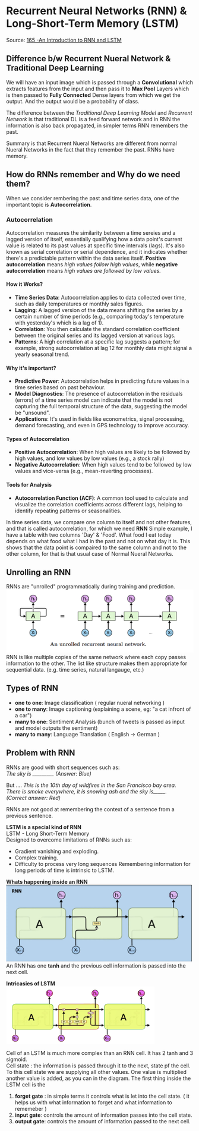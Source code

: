 # **Recurrent Neural Networks (RNN) & Long-Short-Term Memory (LSTM)**

Source: [165 -An Introduction to RNN and LSTM](https://youtu.be/Mdp5pAKNNW4?si=lGIekH2AbpLY-uSE)

## **Difference b/w Recurrent Nueral Network & Traditional Deep Learning**
We will have an input image which is passed through a **Convolutional** which extracts features from the input and then pass it to **Max Pool** Layers which is then passed to **Fully Connected** Dense layers from which we get the output. And the output would be a probability of class.

The difference between the *Traditional Deep Learning Model* and *Recurrent Network* is that traditional DL is a feed forward network and in RNN the information is also back propagated, in simpler terms RNN remembers the past.<br>

Summary is that Recurrent Nueral Networks are different from normal Nueral Networks in the fact that they remember the past. RNNs have memory.

## **How do RNNs remember and Why do we need them?**
When we consider rembering the past and time series data, one of the important topic is **Autocorrelation**. <br>

### **Autocorrelation**
Autocorrelation measures the similarity between a time sereies and a lagged version of itself, essentially qualifying how a data point's current value is related to its past values at specific time intervals (lags). It's also known as serial correlation or serial dependence, and it indicates whether there's a predictable pattern within the data series itself. **Positive autocorrelation** means _high values follow high values_, while **negative  autocorrelation** means _high values are followed by low values._

#### **How it Works?**
* **Time Series Data**: Autocorrelation applies to data collected over time, such as daily temperatures or monthly sales figures.
* **Lagging**: A lagged version of the data means shifting the series by a certain number of time periods (e.g., comparing today's temperature with yesterday's which is a lag of 1).
* **Correlation**: You then calculate the standard correlation coefficient between the original series and its lagged version at various lags.
* **Patterns**: A high correlation at a specific lag suggests a pattern; for example, strong autocorrelation at lag 12 for monthly data might signal a yearly seasonal trend.

#### **Why it's important?**
* **Predictive Power**: Autocorrelation helps in predicting future values in a time series based on past behaviour.
* **Model Diagnostics**: The presence of autocorrelation in the residuals (errors) of a time series model can indicate that the model is not capturing the full temporal structure of the data, suggesting the model be "unsound".
* **Applications**: It's used in fields like econometrics, signal processing, demand forecasting, and even in GPS technology to improve accuracy.

#### **Types of Autocorrelation**
* **Positive Autocorrelation**: When high values are likely to be followed by high values, and low values by low values (e.g., a stock rally)
* **Negative Autocorrelation**: When high values tend to be followed  by low values and vice-versa (e.g., mean-reverting processes).

#### **Tools for Analysis**
* **Autocorrelation Function (ACF)**: A common tool used to calculate and visualize the correlation coefficients across different lags, helping to identify repeating patterns or seasonalities.


In time series data, we compare one column to itself and not other features, and that is called autocorrelation, for which we need **RNN** Simple example, I have a table with two columns 'Day' & 'Food'. What food I eat today depends on what food what I had in the past and not on what day it is. This shows that the data point is compaired to the same column and not to the other column, for that is that usual case of Normal Nueral Networks. 

## **Unrolling an RNN**
RNNs are "unrolled" programmatically during training and prediction.<br>
![Alt text](rnn.png "RNN")<br>
RNN is like multiple copies of the same network where each copy passes information to the other. The list like structure makes them appropriate for sequential data. (e.g. time series, natural langauge, etc.)

## **Types of RNN**
* **one to one**: Image classification ( regular nueral networking )
* **one to many**: Image captioning (explaining a scene, eg: "a cat infront of a car")
* **many to one**: Sentiment Analysis (bunch of tweets is passed as input and model outputs the sentiment)
* **many to many**: Language Translation ( English -> German )

## **Problem with RNN**
RNNs are good with short sequences such as:<br>
*The sky is _________ (Answer: Blue)*

But ....
*This is the 10th day of wildfires in the San Francisco bay area.* <br>
*There is smoke everywhere, it is snowing ash and the sky is_____.* <br>
*(Correct answer: Red)*

RNNs are not good at remembering the context of a sentence from a previous sentence. 

**LSTM is a special kind of RNN** <br>
LSTM - Long Short-Term Memory <br>
Designed to overcome limitations of RNNs such as:
* Gradient vanishing and exploding.
* Complex training.
* Difficulty to process very long sequences
Remembering information for long periods of time is intrinsic to LSTM.<br>

**Whats happening inside an RNN** <br>
<img src="rnnLogic.png" alt="RNN" width="500"/> <br>
An RNN has one **tanh** and the previous cell information is passed into the next cell.

**Intricasies of LSTM** <br>
<img src="lstmLogic.webp" alt="LSTM" width="400"/> <br>

Cell of an LSTM is much more complex than an RNN cell. It has 2 tanh and 3 sigmoid. <br>
Cell state : the information is passed through it to the next, state pf the cell.
To this cell state we are supplying all other values. One value is multiplied another value is added, as you can in the diagram.
The first thing inside the LSTM cell is the 
1. **forget gate** : in simple terms it controls what is let into the cell state. ( it helps us with what information to forget and what information to rememeber )
2. **input gate**: controls the amount of information passes into the cell state.
3. **output gate**: controls the amount of information passed to the next cell.

